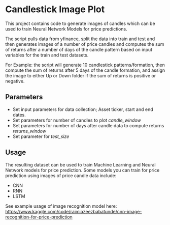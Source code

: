 # Candlestick Image Plot

This project contains code to generate images of candles which can be used to train Neural Network Models for price 
predictions.

The script pulls data from yfinance, split the data into train and test and then generates images of a number of 
price candles and computes the sum of returns after a number of days of the  candle pattern based on input variables 
for the train and test datasets. 

For Example: the script will generate 10 candlestick patterns/formation, then compute the sum of returns after 5 days 
of the candle formation, and assign the image to either Up or Down folder if the sum of returns is positive or negative.

## Parameters 

- Set input parameters for data collection; Asset ticker, start and end dates.
- Set parameters for number of candles to plot  _candle_window_
- Set parameters for number of days after candle data to compute returns _returns_window_
- Set parameter for _test_size_


## Usage
The resulting dataset can be used to train Machine Learning and Neural Network models for price prediction.
Some models you can train for price prediction using images of price candle data include:
- CNN
- RNN
- LSTM

See example usage of image recognition model here:  
https://www.kaggle.com/code/raimiazeezbabatunde/cnn-image-recognition-for-price-prediction

